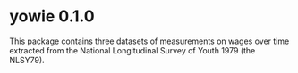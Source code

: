 # yowie 0.1.0

This package contains three datasets of measurements on wages over time extracted from the National Longitudinal Survey of Youth 1979 (the NLSY79).
